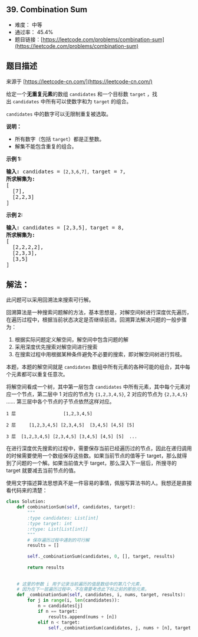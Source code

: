 ## 39. Combination Sum

- 难度： 中等
- 通过率： 45.4%
- 题目链接：[https://leetcode.com/problems/combination-sum](https://leetcode.com/problems/combination-sum)


## 题目描述

来源于 [https://leetcode-cn.com/](https://leetcode-cn.com/)

<p>给定一个<strong>无重复元素</strong>的数组&nbsp;<code>candidates</code>&nbsp;和一个目标数&nbsp;<code>target</code>&nbsp;，找出&nbsp;<code>candidates</code>&nbsp;中所有可以使数字和为&nbsp;<code>target</code>&nbsp;的组合。</p>

<p><code>candidates</code>&nbsp;中的数字可以无限制重复被选取。</p>

<p><strong>说明：</strong></p>

<ul>
	<li>所有数字（包括&nbsp;<code>target</code>）都是正整数。</li>
	<li>解集不能包含重复的组合。&nbsp;</li>
</ul>

<p><strong>示例&nbsp;1:</strong></p>

<pre><strong>输入:</strong> candidates = <code>[2,3,6,7], </code>target = <code>7</code>,
<strong>所求解集为:</strong>
[
  [7],
  [2,2,3]
]
</pre>

<p><strong>示例&nbsp;2:</strong></p>

<pre><strong>输入:</strong> candidates = [2,3,5]<code>, </code>target = 8,
<strong>所求解集为:</strong>
[
&nbsp; [2,2,2,2],
&nbsp; [2,3,3],
&nbsp; [3,5]
]</pre>


## 解法：

此问题可以采用回溯法来搜索可行解。

回溯算法是一种搜索问题解的方法，基本思想是，对解空间树进行深度优先遍历，在遍历过程中，根据当前状态决定是否继续前进。回溯算法解决问题的一般步骤为：

1. 根据实际问题定义解空间，解空间中包含问题的解
2. 采用深度优先搜索对解空间进行搜索
3. 在搜索过程中用根据某种条件避免不必要的搜索，即对解空间树进行剪枝。

本题，本题的解空间就是 `candidates` 数组中所有元素的各种可能的组合，其中每个元素都可以重复任意次。

将解空间看成一个树，其中第一层包含 `candidates` 中所有元素，其中每个元素对应一个节点，第二层中 1 对应的节点为 `{1,2,3,4,5}`, 2 对应的节点为 `{2,3,4,5}` …… 第三层中各个节点的子节点依然这样对应。

```
1 层                  [1,2,3,4,5]

2 层     [1,2,3,4,5] [2,3,4,5]  [3,4,5] [4,5] [5]
        
3 层  [1,2,3,4,5] [2,3,4,5] [3,4,5] [4,5] [5]  ...
```

在进行深度优先搜索的过程中，需要保存当前已经遍历过的节点，因此在递归调用的时候需要使用一个数组保存这些数。如果当前节点的值等于 target，那么就得到了问题的一个解。如果当前值大于 target，那么深入下一层后，所搜寻的 target 就要减去当前节点的值。

使用文字描述算法思想真不是一件容易的事情，佩服写算法书的人。我想还是直接看代码来的清楚：

```python
class Solution:
    def combinationSum(self, candidates, target):
        """
        :type candidates: List[int]
        :type target: int
        :rtype: List[List[int]]
        """
        # 保存遍历过程中遇到的可行解
        results = []
        
        self._combinationSum(candidates, 0, [], target, results)
        
        return results
        
    
    # 这里的参数 i 用于记录当前遍历的值是数组中的第几个元素，
    # 因为在下一层遍历过程中，不在需要考虑此下标之前的那些元素。
    def _combinationSum(self, candidates, i, nums, target, results):
        for j in range(i, len(candidates)):
            n = candidates[j]
            if n == target:
                results.append(nums + [n])
            elif n < target:
                self._combinationSum(candidates, j, nums + [n], target - n, results)
```